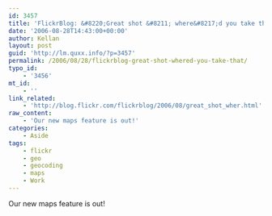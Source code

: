```yaml
---
id: 3457
title: 'FlickrBlog: &#8220;Great shot &#8211; where&#8217;d you take that?&#8221;'
date: '2006-08-28T14:43:00+00:00'
author: Kellan
layout: post
guid: 'http://lm.quxx.info/?p=3457'
permalink: /2006/08/28/flickrblog-great-shot-whered-you-take-that/
typo_id:
    - '3456'
mt_id:
    - ''
link_related:
    - 'http://blog.flickr.com/flickrblog/2006/08/great_shot_wher.html'
raw_content:
    - 'Our new maps feature is out!'
categories:
    - Aside
tags:
    - flickr
    - geo
    - geocoding
    - maps
    - Work
---
```


Our new maps feature is out!